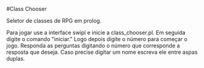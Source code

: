 #Class Chooser

Seletor de classes de RPG em prolog.

Para jogar use a interface swipl e inicie a class_chooser.pl.
Em seguida digite o comando "iniciar."
Logo depois digite o número para começar o jogo.
Responda as perguntas digitando o número que corresponde a resposta que deseja.
Caso precise digitar um nome escreva ele entre aspas duplas.
